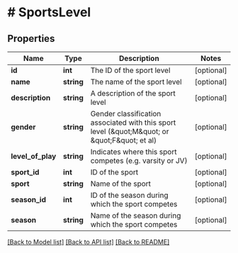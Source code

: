 # # SportsLevel

## Properties

Name | Type | Description | Notes
------------ | ------------- | ------------- | -------------
**id** | **int** | The ID of the sport level | [optional]
**name** | **string** | The name of the sport level | [optional]
**description** | **string** | A description of the sport level | [optional]
**gender** | **string** | Gender classification associated with this sport level (\&quot;M\&quot; or \&quot;F\&quot; et al) | [optional]
**level_of_play** | **string** | Indicates where this sport competes (e.g. varsity or JV) | [optional]
**sport_id** | **int** | ID of the sport | [optional]
**sport** | **string** | Name of the sport | [optional]
**season_id** | **int** | ID of the season during which the sport competes | [optional]
**season** | **string** | Name of the season during which the sport competes | [optional]

[[Back to Model list]](../../README.md#models) [[Back to API list]](../../README.md#endpoints) [[Back to README]](../../README.md)

